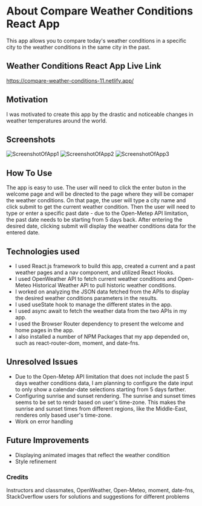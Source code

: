 # About Compare Weather Conditions React App

This app allows you to compare today's weather conditions in a specific city to the weather conditions in the same city in the past.

## Weather Conditions React App Live Link

https://compare-weather-conditions-11.netlify.app/

## Motivation

I was motivated to create this app by the drastic and noticeable changes in weather temperatures around the world.

## Screenshots

![ScreenshotOfApp1](https://user-images.githubusercontent.com/121985979/236693361-19bf1b11-69d5-4597-b5de-2774092adab1.png)
![ScreenshotOfApp2](https://user-images.githubusercontent.com/121985979/233684042-b0a5ba14-30d2-49c3-9775-296c682659ff.png)
![ScreenshotOfApp3](https://user-images.githubusercontent.com/121985979/233697544-7e81c450-58e3-4891-a269-7e3896acb552.png)

## How To Use

The app is easy to use. The user will need to click the enter buton in the welcome page and will be directed to the page where they will be comaper the weather conditions. On that page, the user will type a city name and click submit to get the current weather condition. Then the user will need to type or enter a specific past date - due to the Open-Metep API limitation, the past date needs to be starting from 5 days back.  After entering the desired date, clicking submit will display the weather conditions data for the entered date.

## Technologies used

- I used React.js framework to build this app, created a current and a past weather pages and a nav component, and utilized React Hooks.
- I used OpenWeather API to fetch current weather conditions and Open-Meteo Historical Weather API to pull historic weather conditions.
- I worked on analyzing the JSON data fetched from the APIs to display the desired weather conditions parameters in the results.
- I used useState hook to manage the different states in the app.
- I used async await to fetch the weather data from the two APIs in my app.
- I used the Browser Router dependency to present the welcome and home pages in the app.
- I also installed a number of NPM Packages that my app depended on, such as react-router-dom, moment, and date-fns.


## Unresolved Issues

- Due to the Open-Metep API limitation that does not include the past 5 days weather conditions data, I am planning to configure the date input to only show a calendar-date selections starting from 5 days farther. 
- Configuring sunrise and sunset rendering. The sunrise and sunset times seems to be set to rendr based on user's time-zone. This makes the sunrise and sunset times from different regions, like the Middle-East, renderes only based user's time-zone.
- Work on error handling

## Future Improvements

- Displaying animated images that reflect the weather condition
- Style refinement

### Credits

Instructors and classmates, OpenWeather, Open-Meteo, moment, date-fns, StackOverflow users for solutions and suggestions for different problems
